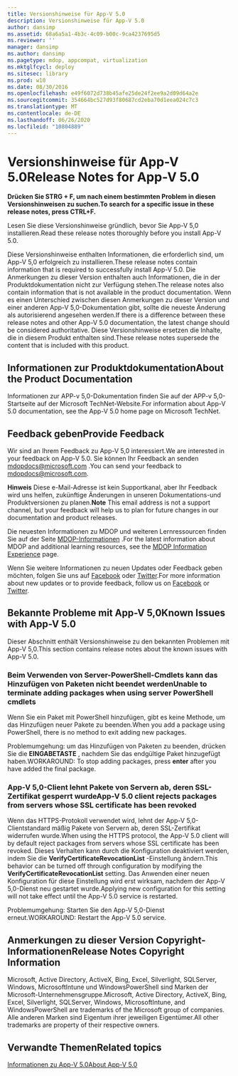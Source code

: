 ```yaml
---
title: Versionshinweise für App-V 5.0
description: Versionshinweise für App-V 5.0
author: dansimp
ms.assetid: 68a6a5a1-4b3c-4c09-b00c-9ca4237695d5
ms.reviewer: ''
manager: dansimp
ms.author: dansimp
ms.pagetype: mdop, appcompat, virtualization
ms.mktglfcycl: deploy
ms.sitesec: library
ms.prod: w10
ms.date: 08/30/2016
ms.openlocfilehash: e49f6072d738b45afe25de24f2ee9a2d09d64a2e
ms.sourcegitcommit: 354664bc527d93f80687cd2eba70d1eea024c7c3
ms.translationtype: MT
ms.contentlocale: de-DE
ms.lasthandoff: 06/26/2020
ms.locfileid: "10804889"
---
```

# <span data-ttu-id="ff42f-103">Versionshinweise für App-V 5.0</span><span class="sxs-lookup"><span data-stu-id="ff42f-103">Release Notes for App-V 5.0</span></span>


**<span data-ttu-id="ff42f-104">Drücken Sie STRG + F, um nach einem bestimmten Problem in diesen Versionshinweisen zu suchen.</span><span class="sxs-lookup"><span data-stu-id="ff42f-104">To search for a specific issue in these release notes, press CTRL+F.</span></span>**

<span data-ttu-id="ff42f-105">Lesen Sie diese Versionshinweise gründlich, bevor Sie App-V 5,0 installieren.</span><span class="sxs-lookup"><span data-stu-id="ff42f-105">Read these release notes thoroughly before you install App-V 5.0.</span></span>

<span data-ttu-id="ff42f-106">Diese Versionshinweise enthalten Informationen, die erforderlich sind, um App-V 5,0 erfolgreich zu installieren.</span><span class="sxs-lookup"><span data-stu-id="ff42f-106">These release notes contain information that is required to successfully install App-V 5.0.</span></span> <span data-ttu-id="ff42f-107">Die Anmerkungen zu dieser Version enthalten auch Informationen, die in der Produktdokumentation nicht zur Verfügung stehen.</span><span class="sxs-lookup"><span data-stu-id="ff42f-107">The release notes also contain information that is not available in the product documentation.</span></span> <span data-ttu-id="ff42f-108">Wenn es einen Unterschied zwischen diesen Anmerkungen zu dieser Version und einer anderen App-V 5,0-Dokumentation gibt, sollte die neueste Änderung als autorisierend angesehen werden.</span><span class="sxs-lookup"><span data-stu-id="ff42f-108">If there is a difference between these release notes and other App-V 5.0 documentation, the latest change should be considered authoritative.</span></span> <span data-ttu-id="ff42f-109">Diese Versionshinweise ersetzen die Inhalte, die in diesem Produkt enthalten sind.</span><span class="sxs-lookup"><span data-stu-id="ff42f-109">These release notes supersede the content that is included with this product.</span></span>

## <span data-ttu-id="ff42f-110">Informationen zur Produktdokumentation</span><span class="sxs-lookup"><span data-stu-id="ff42f-110">About the Product Documentation</span></span>


<span data-ttu-id="ff42f-111">Informationen zur APP-v 5,0-Dokumentation finden Sie auf der APP-v 5,0-Startseite auf der Microsoft TechNet-Website.</span><span class="sxs-lookup"><span data-stu-id="ff42f-111">For information about App-V 5.0 documentation, see the App-V 5.0 home page on Microsoft TechNet.</span></span>

## <span data-ttu-id="ff42f-112">Feedback geben</span><span class="sxs-lookup"><span data-stu-id="ff42f-112">Provide Feedback</span></span>


<span data-ttu-id="ff42f-113">Wir sind an Ihrem Feedback zu App-V 5,0 interessiert.</span><span class="sxs-lookup"><span data-stu-id="ff42f-113">We are interested in your feedback on App-V 5.0.</span></span> <span data-ttu-id="ff42f-114">Sie können Ihr Feedback an senden <mdopdocs@microsoft.com> .</span><span class="sxs-lookup"><span data-stu-id="ff42f-114">You can send your feedback to <mdopdocs@microsoft.com>.</span></span>

<span data-ttu-id="ff42f-115">**Hinweis**  Diese e-Mail-Adresse ist kein Supportkanal, aber Ihr Feedback wird uns helfen, zukünftige Änderungen in unseren Dokumentations-und Produktversionen zu planen.</span><span class="sxs-lookup"><span data-stu-id="ff42f-115">**Note** This email address is not a support channel, but your feedback will help us to plan for future changes in our documentation and product releases.</span></span>

 

<span data-ttu-id="ff42f-116">Die neuesten Informationen zu MDOP und weiteren Lernressourcen finden Sie auf der Seite [MDOP-Informationen](https://go.microsoft.com/fwlink/p/?LinkId=236032) .</span><span class="sxs-lookup"><span data-stu-id="ff42f-116">For the latest information about MDOP and additional learning resources, see the [MDOP Information Experience](https://go.microsoft.com/fwlink/p/?LinkId=236032) page.</span></span>

<span data-ttu-id="ff42f-117">Wenn Sie weitere Informationen zu neuen Updates oder Feedback geben möchten, folgen Sie uns auf [Facebook](https://go.microsoft.com/fwlink/p/?LinkId=242445) oder [Twitter](https://go.microsoft.com/fwlink/p/?LinkId=242447).</span><span class="sxs-lookup"><span data-stu-id="ff42f-117">For more information about new updates or to provide feedback, follow us on [Facebook](https://go.microsoft.com/fwlink/p/?LinkId=242445) or [Twitter](https://go.microsoft.com/fwlink/p/?LinkId=242447).</span></span>

## <span data-ttu-id="ff42f-118">Bekannte Probleme mit App-V 5,0</span><span class="sxs-lookup"><span data-stu-id="ff42f-118">Known Issues with App-V 5.0</span></span>


<span data-ttu-id="ff42f-119">Dieser Abschnitt enthält Versionshinweise zu den bekannten Problemen mit App-V 5,0.</span><span class="sxs-lookup"><span data-stu-id="ff42f-119">This section contains release notes about the known issues with App-V 5.0.</span></span>

### <span data-ttu-id="ff42f-120">Beim Verwenden von Server-PowerShell-Cmdlets kann das Hinzufügen von Paketen nicht beendet werden</span><span class="sxs-lookup"><span data-stu-id="ff42f-120">Unable to terminate adding packages when using server PowerShell cmdlets</span></span>

<span data-ttu-id="ff42f-121">Wenn Sie ein Paket mit PowerShell hinzufügen, gibt es keine Methode, um das Hinzufügen neuer Pakete zu beenden.</span><span class="sxs-lookup"><span data-stu-id="ff42f-121">When you add a package using PowerShell, there is no method to exit adding new packages.</span></span>

<span data-ttu-id="ff42f-122">Problemumgehung: um das Hinzufügen von Paketen zu beenden, drücken Sie die **EINGABETASTE** , nachdem Sie das endgültige Paket hinzugefügt haben.</span><span class="sxs-lookup"><span data-stu-id="ff42f-122">WORKAROUND: To stop adding packages, press **enter** after you have added the final package.</span></span>

### <a href="" id="-------------app-v-5-0-client-rejects-packages-from-servers-whose-ssl-certificate-has-been-revoked"></a> <span data-ttu-id="ff42f-123">App-V 5,0-Client lehnt Pakete von Servern ab, deren SSL-Zertifikat gesperrt wurde</span><span class="sxs-lookup"><span data-stu-id="ff42f-123">App-V 5.0 client rejects packages from servers whose SSL certificate has been revoked</span></span>

<span data-ttu-id="ff42f-124">Wenn das HTTPS-Protokoll verwendet wird, lehnt der App-V 5,0-Clientstandard mäßig Pakete von Servern ab, deren SSL-Zertifikat widerrufen wurde.</span><span class="sxs-lookup"><span data-stu-id="ff42f-124">When using the HTTPS protocol, the App-V 5.0 client will by default reject packages from servers whose SSL certificate has been revoked.</span></span> <span data-ttu-id="ff42f-125">Dieses Verhalten kann durch die Konfiguration deaktiviert werden, indem Sie die **VerifyCertificateRevocationList** -Einstellung ändern.</span><span class="sxs-lookup"><span data-stu-id="ff42f-125">This behavior can be turned off through configuration by modifying the **VerifyCertificateRevocationList** setting.</span></span> <span data-ttu-id="ff42f-126">Das Anwenden einer neuen Konfiguration für diese Einstellung wird erst wirksam, nachdem der App-V 5,0-Dienst neu gestartet wurde.</span><span class="sxs-lookup"><span data-stu-id="ff42f-126">Applying new configuration for this setting will not take effect until the App-V 5.0 service is restarted.</span></span>

<span data-ttu-id="ff42f-127">Problemumgehung: Starten Sie den App-V 5,0-Dienst erneut.</span><span class="sxs-lookup"><span data-stu-id="ff42f-127">WORKAROUND: Restart the App-V 5.0 service.</span></span>

## <span data-ttu-id="ff42f-128">Anmerkungen zu dieser Version Copyright-Informationen</span><span class="sxs-lookup"><span data-stu-id="ff42f-128">Release Notes Copyright Information</span></span>


<span data-ttu-id="ff42f-129">Microsoft, Active Directory, ActiveX, Bing, Excel, Silverlight, SQLServer, Windows, MicrosoftIntune und WindowsPowerShell sind Marken der Microsoft-Unternehmensgruppe.</span><span class="sxs-lookup"><span data-stu-id="ff42f-129">Microsoft, Active Directory, ActiveX, Bing, Excel, Silverlight, SQLServer, Windows, MicrosoftIntune, and WindowsPowerShell are trademarks of the Microsoft group of companies.</span></span> <span data-ttu-id="ff42f-130">Alle anderen Marken sind Eigentum ihrer jeweiligen Eigentümer.</span><span class="sxs-lookup"><span data-stu-id="ff42f-130">All other trademarks are property of their respective owners.</span></span>








## <span data-ttu-id="ff42f-131">Verwandte Themen</span><span class="sxs-lookup"><span data-stu-id="ff42f-131">Related topics</span></span>


[<span data-ttu-id="ff42f-132">Informationen zu App-V 5.0</span><span class="sxs-lookup"><span data-stu-id="ff42f-132">About App-V 5.0</span></span>](about-app-v-50.md)

 

 





